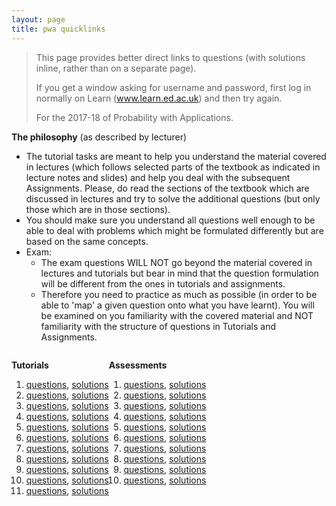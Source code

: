```yaml
---
layout: page
title: pwa quicklinks
---
```


> This page provides better direct links to questions (with solutions inline, rather than on a separate page).
>
> If you get a window asking for username and password, first log in normally on Learn (www.learn.ed.ac.uk) and then try again.
>
> For the 2017-18 of Probability with Applications.

**The philosophy** (as described by lecturer)

- The tutorial tasks are meant to help you understand the material covered in lectures (which follows selected parts of the textbook as indicated in lecture notes and slides) and help you deal with the subsequent Assignments. Please, do read the sections of the textbook which are discussed in lectures and try to solve the additional questions (but only those which are in those sections). 
- You should make sure you understand all questions well enough to be able to deal with problems which might be formulated differently but are based on the same concepts.  
- Exam:
  - The exam questions WILL NOT go beyond the material covered in lectures and tutorials but bear in mind that the question formulation will be different from the ones in tutorials and assignments.
  - Therefore you need to practice as much as possible (in order to be able to 'map' a given question onto what you have learnt). You will be examined on you familiarity with the covered material and NOT familiarity with the structure of questions in Tutorials and Assignments.

<div style="display:flex; flex-wrap: wrap">

<div>

**Tutorials**

1. [questions](https://www.learn.ed.ac.uk/bbcswebdav/pid-3620138-dt-content-rid-7432399_1/xid-7432399_1), [solutions](https://www.learn.ed.ac.uk/bbcswebdav/pid-3620148-dt-content-rid-7426397_1/xid-7426397_1)
1. [questions](https://www.learn.ed.ac.uk/bbcswebdav/pid-3631966-dt-content-rid-7464923_1/xid-7464923_1), [solutions](https://www.learn.ed.ac.uk/bbcswebdav/pid-3633316-dt-content-rid-7469736_1/xid-7469736_1)
1. [questions](https://www.learn.ed.ac.uk/bbcswebdav/pid-3651221-dt-content-rid-7534249_1/xid-7534249_1), [solutions](https://www.learn.ed.ac.uk/bbcswebdav/pid-3651225-dt-content-rid-7534253_1/xid-7534253_1)
1. [questions](https://www.learn.ed.ac.uk/bbcswebdav/pid-3651229-dt-content-rid-7534258_1/xid-7534258_1), [solutions](https://www.learn.ed.ac.uk/bbcswebdav/pid-3662023-dt-content-rid-7584069_1/xid-7584069_1)
1. [questions](https://www.learn.ed.ac.uk/bbcswebdav/pid-3662033-dt-content-rid-7584076_1/xid-7584076_1), [solutions](https://www.learn.ed.ac.uk/bbcswebdav/pid-3672802-dt-content-rid-7636160_1/xid-7636160_1)
1. [questions](https://www.learn.ed.ac.uk/bbcswebdav/pid-3672799-dt-content-rid-7636159_1/xid-7636159_1), [solutions](https://www.learn.ed.ac.uk/bbcswebdav/pid-3678723-dt-content-rid-7674784_1/xid-7674784_1)
1. [questions](https://www.learn.ed.ac.uk/bbcswebdav/pid-3681532-dt-content-rid-7689618_1/xid-7689618_1), [solutions](https://www.learn.ed.ac.uk/bbcswebdav/pid-3685804-dt-content-rid-7709089_1/xid-7709089_1)
1. [questions](https://www.learn.ed.ac.uk/bbcswebdav/pid-3685812-dt-content-rid-7711063_1/xid-7711063_1), [solutions](https://www.learn.ed.ac.uk/bbcswebdav/pid-3692191-dt-content-rid-7738480_1/xid-7738480_1)
1. [questions](https://www.learn.ed.ac.uk/bbcswebdav/pid-3692190-dt-content-rid-7738479_1/xid-7738479_1), [solutions](https://www.learn.ed.ac.uk/bbcswebdav/pid-3699546-dt-content-rid-7775616_1/xid-7775616_1)
1. [questions](https://www.learn.ed.ac.uk/bbcswebdav/pid-3699555-dt-content-rid-7775620_1/xid-7775620_1), [solutions](https://www.learn.ed.ac.uk/bbcswebdav/pid-3704771-dt-content-rid-8089249_1/xid-8089249_1)
1. [questions](https://www.learn.ed.ac.uk/bbcswebdav/pid-3704770-dt-content-rid-7810929_1/xid-7810929_1), [solutions](https://www.learn.ed.ac.uk/bbcswebdav/pid-3711194-dt-content-rid-7852879_1/xid-7852879_1)

</div><div>

**Assessments**

1. [questions](https://www.learn.ed.ac.uk/bbcswebdav/pid-3620165-dt-content-rid-7426400_1/xid-7426400_1), [solutions](https://www.learn.ed.ac.uk/bbcswebdav/pid-3638631-dt-content-rid-7501231_1/xid-7501231_1)
1. [questions](https://www.learn.ed.ac.uk/bbcswebdav/pid-3638567-dt-content-rid-7501224_1/xid-7501224_1), [solutions](https://www.learn.ed.ac.uk/bbcswebdav/pid-3651228-dt-content-rid-7534256_1/xid-7534256_1)
1. [questions](https://www.learn.ed.ac.uk/bbcswebdav/pid-3651227-dt-content-rid-7584075_1/xid-7584075_1), [solutions](https://www.learn.ed.ac.uk/bbcswebdav/pid-3662029-dt-content-rid-7584074_1/xid-7584074_1)
1. [questions](https://www.learn.ed.ac.uk/bbcswebdav/pid-3662025-dt-content-rid-7584071_1/xid-7584071_1), [solutions](https://www.learn.ed.ac.uk/bbcswebdav/pid-3672793-dt-content-rid-7636156_1/xid-7636156_1)
1. [questions](https://www.learn.ed.ac.uk/bbcswebdav/pid-3672790-dt-content-rid-7636154_1/xid-7636154_1), [solutions](https://www.learn.ed.ac.uk/bbcswebdav/pid-3678726-dt-content-rid-7674790_1/xid-7674790_1)
1. [questions](https://www.learn.ed.ac.uk/bbcswebdav/pid-3678732-dt-content-rid-7674792_1/xid-7674792_1), [solutions](https://www.learn.ed.ac.uk/bbcswebdav/pid-3685807-dt-content-rid-7709090_1/xid-7709090_1)
1. [questions](https://www.learn.ed.ac.uk/bbcswebdav/pid-3685808-dt-content-rid-7709092_1/xid-7709092_1), [solutions](https://www.learn.ed.ac.uk/bbcswebdav/pid-3692189-dt-content-rid-7738478_1/xid-7738478_1)
1. [questions](https://www.learn.ed.ac.uk/bbcswebdav/pid-3692188-dt-content-rid-7738477_1/xid-7738477_1), [solutions](https://www.learn.ed.ac.uk/bbcswebdav/pid-3699482-dt-content-rid-7775352_1/xid-7775352_1)
1. [questions](https://www.learn.ed.ac.uk/bbcswebdav/pid-3699718-dt-content-rid-7776237_1/xid-7776237_1), [solutions](https://www.learn.ed.ac.uk/bbcswebdav/pid-3704772-dt-content-rid-7810935_1/xid-7810935_1)
1. [questions](https://www.learn.ed.ac.uk/bbcswebdav/pid-3704773-dt-content-rid-7810936_1/xid-7810936_1), [solutions](https://www.learn.ed.ac.uk/bbcswebdav/pid-3711193-dt-content-rid-7852878_1/xid-7852878_1)

</div>
